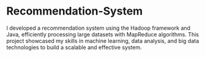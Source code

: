 # Recommendation-System
I developed a recommendation system using the Hadoop framework and Java, efficiently processing large datasets with MapReduce algorithms. This project showcased my skills in machine learning, data analysis, and big data technologies to build a scalable and effective system.
